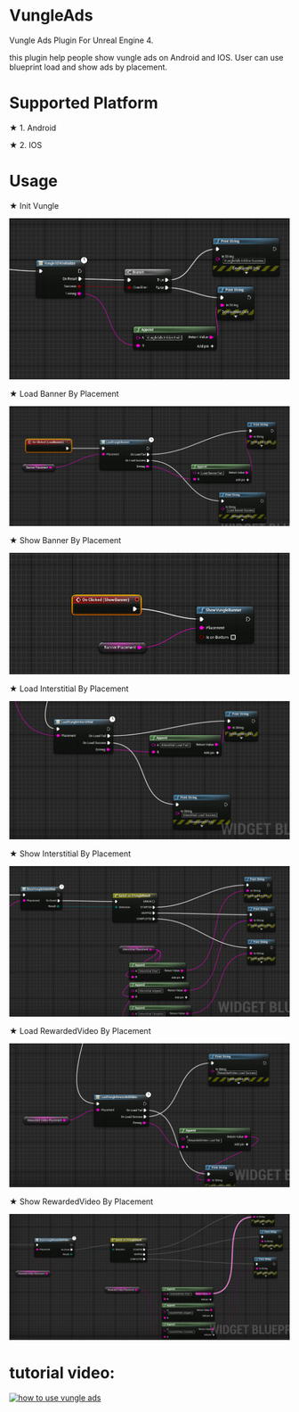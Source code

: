 # VungleAds
Vungle Ads Plugin For Unreal Engine 4.

this plugin help people show vungle ads on Android and IOS. User can use blueprint load and show ads by placement.


# Supported Platform

★ 1. Android

★ 2. IOS


# Usage

★ Init Vungle

   ![ScreenShot](vungle/init.PNG)

★ Load Banner By Placement

   ![ScreenShot](vungle/loadbanner.PNG)
   
★ Show Banner By Placement

   ![ScreenShot](vungle/showbanner.PNG)
   
★ Load Interstitial By Placement

   ![ScreenShot](vungle/loadinterstitial.PNG)
   
★ Show Interstitial By Placement

   ![ScreenShot](vungle/showinterstitial.PNG)
   
★ Load RewardedVideo By Placement

   ![ScreenShot](vungle/loadvideo.PNG)
   
★ Show RewardedVideo By Placement

   ![ScreenShot](vungle/showvideo.PNG)
   
# tutorial video:
[![how to use vungle ads](https://i9.ytimg.com/vi/gV6cOLWLFLE/mq2.jpg?sqp=CLCTqPYF&rs=AOn4CLBqEmgJSG0j3bo36NLFZ5mqTh7Z5g)](https://youtu.be/gV6cOLWLFLE)

   
